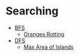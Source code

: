 # Searching
* [BFS](./BFS.cs)
  * [Oranges Rotting](./BFS.cs#L7)
* [DFS](./DFS.cs)
  * [Max Area of Islands](./DFS.cs#L22)